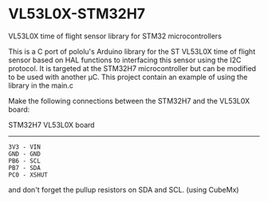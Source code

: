 # VL53L0X-STM32H7
VL53L0X time of flight sensor library for STM32 microcontrollers

This is a C port of pololu's Arduino library for the ST VL53L0X time of flight sensor based on HAL functions to interfacing this sensor using the I2C protocol. It is targeted at the STM32H7 microcontroller but can be modified to be used with another µC.
This project contain an example of using the library in the main.c

Make the following connections between the STM32H7 and the VL53L0X board:

STM32H7  VL53L0X board
-------   -------------
    3V3 - VIN
    GND - GND
    PB6 - SCL
    PB7 - SDA
    PC0 - XSHUT 
and don't forget the pullup resistors on SDA and SCL. (using CubeMx)
